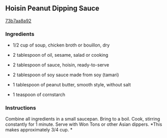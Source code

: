 ## Hoisin Peanut Dipping Sauce

[73b7aa8a92](https://cookpad.com/us/recipes/364569-hoisin-peanut-dipping-sauce)

### Ingredients

 - 1/2 cup of soup, chicken broth or bouillon, dry

 - 2 tablespoon of oil, sesame, salad or cooking

 - 2 tablespoon of sauce, hoisin, ready-to-serve

 - 2 tablespoon of soy sauce made from soy (tamari)

 - 1 tablespoon of peanut butter, smooth style, without salt

 - 1 teaspoon of cornstarch

### Instructions

Combine all ingredients in a small saucepan. Bring to a boil. Cook, stirring constantly for 1 minute. Serve with Won Tons or other Asian dippers. *This makes approximately 3/4 cup. *